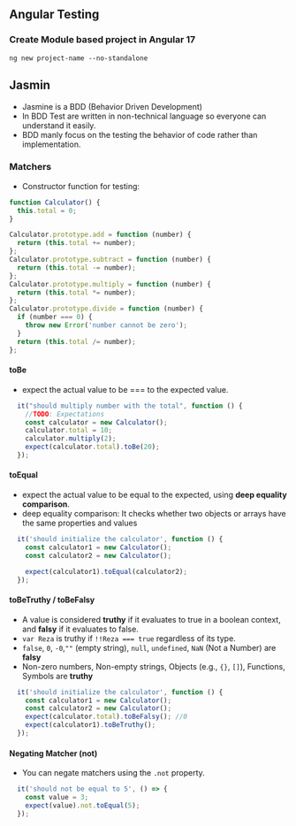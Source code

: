 ## Angular Testing
### Create Module based project in Angular 17
```ng new project-name --no-standalone```
## Jasmin
- Jasmine is a BDD (Behavior Driven Development) 
- In BDD Test are written in non-technical language so everyone can understand it easily.
- BDD manly focus on the testing the behavior of code rather than implementation.
### Matchers
- Constructor function for testing:
```JavaScript
function Calculator() {
  this.total = 0;
}

Calculator.prototype.add = function (number) {
  return (this.total += number);
};
Calculator.prototype.subtract = function (number) {
  return (this.total -= number);
};
Calculator.prototype.multiply = function (number) {
  return (this.total *= number);
};
Calculator.prototype.divide = function (number) {
  if (number === 0) {
    throw new Error('number cannot be zero');
  }
  return (this.total /= number);
};
```
#### toBe
- expect the actual value to be === to the expected value.
```JavaScript
  it("should multiply number with the total", function () {
    //TODO: Expectations
    const calculator = new Calculator();
    calculator.total = 10;
    calculator.multiply(2);
    expect(calculator.total).toBe(20);
  });
```
#### toEqual
- expect the actual value to be equal to the expected, using **deep equality comparison**.
- deep equality comparison: It checks whether two objects or arrays have the same properties and values
```JavaScript
  it('should initialize the calculator', function () {
    const calculator1 = new Calculator();
    const calculator2 = new Calculator();

    expect(calculator1).toEqual(calculator2);
  });
```
#### toBeTruthy / toBeFalsy
- A value is considered **truthy** if it evaluates to true in a boolean context, and **falsy** if it evaluates to false.
- ```var Reza``` is truthy if ```!!Reza === true``` regardless of its type.
- ```false```, ```0```, ```-0```,```""``` (empty string), ```null```, ```undefined```, ```NaN``` (Not a Number) are **falsy**
- Non-zero numbers, Non-empty strings, Objects (e.g., ```{}```, ```[]```), Functions, Symbols are **truthy**
```JavaScript
  it('should initialize the calculator', function () {
    const calculator1 = new Calculator();
    const calculator2 = new Calculator();
    expect(calculator.total).toBeFalsy(); //0
    expect(calculator1).toBeTruthy();
  });
```
#### Negating Matcher (not)
- You can negate matchers using the ```.not``` property.
```JavaScript
  it('should not be equal to 5', () => {
    const value = 3;
    expect(value).not.toEqual(5);
  });
```
